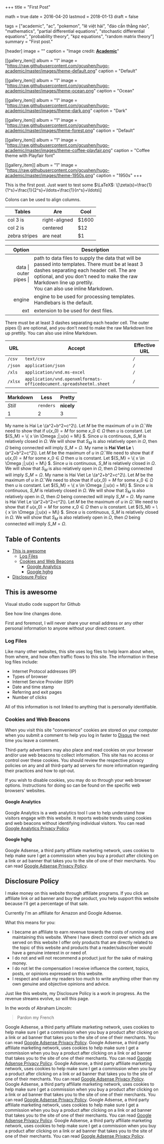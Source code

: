 +++
title = "First Post"

math = true
date = 2016-04-20
lastmod = 2018-01-13
draft = false

tags = ["academic", "ac", "pokemon", "lê việt hải", "đáo cần thằng nào", "mathematics", "partial differential equations", "stochastic differential equations", "probability theory", "kpz equations", "random matrix theory"]
summary = "First post."

[header]
image = ""
caption = "Image credit: [**Academic**](https://github.com/gcushen/hugo-academic/)"

[[gallery_item]]
album = "1"
image = "https://raw.githubusercontent.com/gcushen/hugo-academic/master/images/theme-default.png"
caption = "Default"

[[gallery_item]]
album = "1"
image = "https://raw.githubusercontent.com/gcushen/hugo-academic/master/images/theme-ocean.png"
caption = "Ocean"

[[gallery_item]]
album = "1"
image = "https://raw.githubusercontent.com/gcushen/hugo-academic/master/images/theme-dark.png"
caption = "Dark"

[[gallery_item]]
album = "1"
image = "https://raw.githubusercontent.com/gcushen/hugo-academic/master/images/theme-forest.png"
caption = "Default"

[[gallery_item]]
album = "1"
image = "https://raw.githubusercontent.com/gcushen/hugo-academic/master/images/theme-coffee-playfair.png"
caption = "Coffee theme with Playfair font"

[[gallery_item]]
album = "1"
image = "https://raw.githubusercontent.com/gcushen/hugo-academic/master/images/theme-1950s.png"
caption = "1950s"
+++

This is the first post. Just want to test some $\LaTeX$:
\\[\zeta(s)=\frac{1}{1^s}+\frac{1}{2^s}+\ldots+\frac{1}{n^s}+\ldots\\]

Colons can be used to align columns.

| Tables        | Are           | Cool  |
| ------------- |-------------| -----|
| col 3 is      | right-aligned | $1600 |
| col 2 is      | centered      |   $12 |
| zebra stripes | are neat      |    $1 |

| Option | Description |
| ------:| -----------|
| data \| outer pipes &#124;  | path to data files to supply the data that will be passed into templates. There must be at least 3 dashes separating each header cell. The  are optional, and you don't need to make the raw Markdown line up prettily. <br/>You can also use inline Markdown.|
| engine | engine to be used for processing templates. Handlebars is the default. |
| ext    | extension to be used for dest files. |

There must be at least 3 dashes separating each header cell.
The outer pipes (\|) are optional, and you don't need to make the 
raw Markdown line up prettily. You can also use inline Markdown.

| URL    | Accept | Effective URL |
| ------ | ------ | ------------- |
| `/csv` | `text/csv` |  `/`  |
| `/json` | `application/json` | `/` |
| `/xls` | `application/vnd.ms-excel` | `/` |
| `/xlsx` | `application/vnd.openxmlformats-officedocument.spreadsheetml.sheet` | `/` |

Markdown | Less | Pretty
--- | --- | ---
*Still* | `renders` | **nicely**
1 | 2 | 3




My name is Hai Le \\(a^2+b^2=c^2\\).
Let $M$ be the maximum of $u$ in $\bar \Omega$. We need to show that if $u(x\_0)=M$ for some $x\_0\in \Omega$ then $u$ is constant. Let ${S\_M} = \\{ x \in \Omega \;|\;u(x) = M\\} $. Since $u$ is continuous, $S\_M$ is relatively closed in $\Omega$. We will show that $S_M$ is also relatively open in $\Omega$, then $\Omega$ being connected will imply $S\_M=\Omega$. My name is **Hai Viet Le** \\(a^2+b^2=c^2\\).
Let $M$ be the maximum of $u$ in $\bar \Omega$. We need to show that if $u(x\_0)=M$ for some $x\_0\in \Omega$ then $u$ is constant. Let ${S\_M} = \\{ x \in \Omega \;|\;u(x) = M\\} $. Since $u$ is continuous, $S\_M$ is relatively closed in $\Omega$. We will show that $S_M$ is also relatively open in $\Omega$, then $\Omega$ being connected will imply $S\_M=\Omega$. My name is Hai Viet Le \\(a^2+b^2=c^2\\).
Let $M$ be the maximum of $u$ in $\bar \Omega$. We need to show that if $u(x\_0)=M$ for some $x\_0\in \Omega$ then $u$ is constant. Let ${S\_M} = \\{ x \in \Omega \;|\;u(x) = M\\} $. Since $u$ is continuous, $S\_M$ is relatively closed in $\Omega$. We will show that $S_M$ is also relatively open in $\Omega$, then $\Omega$ being connected will imply $S\_M=\Omega$. My name is Hai Viet Le \\(a^2+b^2=c^2\\).
Let $M$ be the maximum of $u$ in $\bar \Omega$. We need to show that if $u(x\_0)=M$ for some $x\_0\in \Omega$ then $u$ is constant. Let ${S\_M} = \\{ x \in \Omega \;|\;u(x) = M\\} $. Since $u$ is continuous, $S\_M$ is relatively closed in $\Omega$. We will show that $S_M$ is also relatively open in $\Omega$, then $\Omega$ being connected will imply $S\_M=\Omega$.
## Table of Contents

- [This is awesome](#this-is-awesome)
    - [Log Files](#log-files)
    - [Cookies and Web Beacons](#cookies-and-web-beacons)
        - [Google Analytics](#google-analytics)
        - [Google hghg](#google-hghg)
- [Disclosure Policy](#disclosure-policy)

## This is awesome
Visual studio code support for Github

See how line changes
done.

First and foremost, I will never share your email address or any other personal information to anyone without your direct consent.

### Log Files

Like many other websites, this site uses log files to help learn about when, from where, and how often traffic flows to this site. The information in these log files include:

* Internet Protocol addresses (IP)
* Types of browser
* Internet Service Provider (ISP)
* Date and time stamp
* Referring and exit pages
* Number of clicks

All of this information is not linked to anything that is personally identifiable.

### Cookies and Web Beacons

When you visit this site "convenience" cookies are stored on your computer when you submit a comment to help you log in faster to [Disqus](http://disqus.com) the next time you leave a comment.

Third-party advertisers may also place and read cookies on your browser and/or use web beacons to collect information. This site has no access or control over these cookies. You should review the respective privacy policies on any and all third-party ad servers for more information regarding their practices and how to opt-out.

If you wish to disable cookies, you may do so through your web browser options. Instructions for doing so can be found on the specific web browsers' websites.

#### Google Analytics

Google Analytics is a web analytics tool I use to help understand how visitors engage with this website. It reports website trends using cookies and web beacons without identifying individual visitors. You can read [Google Analytics Privacy Policy](http://www.google.com/analytics/learn/privacy.html).

#### Google hghg

Google Adsense, a third party affiliate marketing network, uses cookies to help make sure I get a commission when you buy a product after clicking on a link or ad banner that takes you to the site of one of their merchants. You can read [Google Adsense Privacy Policy](http://support.google.com/adsense/bin/answer.py?hl=en&answer=48182).

## Disclosure Policy

I make money on this website through affiliate programs. If you click an affiliate link or ad banner and buy the product, you help support this website because I'll get a percentage of that sale.

Currently I'm an affiliate for Amazon and Google Adsense.

What this means for you:

* I became an affiliate to earn revenue towards the costs of running and maintaining this website. Where I have direct control over which ads are served on this website I offer only products that are directly related to the topic of this website and products that a reader/subscriber would have a genuine interest in or need of.
* I do not and will not recommend a product just for the sake of making money.
* I do not let the compensation I receive influence the content, topics, posts, or opinions expressed on this website.
* I respect and value my readers too much to write anything other than my own genuine and objective opinions and advice.

Just like this website, my Disclosure Policy is a work in progress. As the revenue streams evolve, so will this page.

In the words of Abraham Lincoln:

> Pardon my French

Google Adsense, a third party affiliate marketing network, uses cookies to help make sure I get a commission when you buy a product after clicking on a link or ad banner that takes you to the site of one of their merchants. You can read [Google Adsense Privacy Policy](http://support.google.com/adsense/bin/answer.py?hl=en&answer=48182). Google Adsense, a third party affiliate marketing network, uses cookies to help make sure I get a commission when you buy a product after clicking on a link or ad banner that takes you to the site of one of their merchants. You can read [Google Adsense Privacy Policy](http://support.google.com/adsense/bin/answer.py?hl=en&answer=48182). Google Adsense, a third party affiliate marketing network, uses cookies to help make sure I get a commission when you buy a product after clicking on a link or ad banner that takes you to the site of one of their merchants. You can read [Google Adsense Privacy Policy](http://support.google.com/adsense/bin/answer.py?hl=en&answer=48182). Google Adsense, a third party affiliate marketing network, uses cookies to help make sure I get a commission when you buy a product after clicking on a link or ad banner that takes you to the site of one of their merchants. You can read [Google Adsense Privacy Policy](http://support.google.com/adsense/bin/answer.py?hl=en&answer=48182). Google Adsense, a third party affiliate marketing network, uses cookies to help make sure I get a commission when you buy a product after clicking on a link or ad banner that takes you to the site of one of their merchants. You can read [Google Adsense Privacy Policy](http://support.google.com/adsense/bin/answer.py?hl=en&answer=48182). Google Adsense, a third party affiliate marketing network, uses cookies to help make sure I get a commission when you buy a product after clicking on a link or ad banner that takes you to the site of one of their merchants. You can read [Google Adsense Privacy Policy](http://support.google.com/adsense/bin/answer.py?hl=en&answer=48182).

